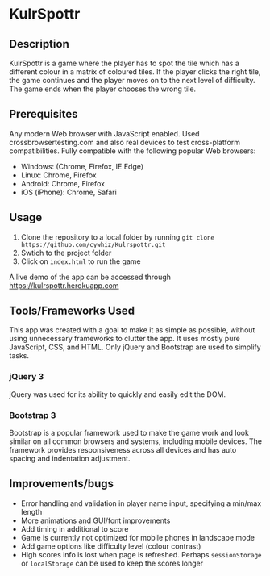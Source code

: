 # KulrSpottr

## Description
KulrSpottr is a game where the player has to spot the tile which has a different colour in a matrix of coloured tiles. If the player clicks the right tile, the game continues and the player moves on to the next level of difficulty. The game ends when the player chooses the wrong tile.

## Prerequisites
Any modern Web browser with JavaScript enabled. Used crossbrowsertesting.com and also real devices to test cross-platform compatibilities. Fully compatible with the following popular Web browsers:
* Windows: (Chrome, Firefox, IE Edge)
* Linux: Chrome, Firefox
* Android: Chrome, Firefox
* iOS (iPhone): Chrome, Safari

## Usage
1. Clone the repository to a local folder by running `git clone https://github.com/cywhiz/Kulrspottr.git`
2. Swtich to the project folder
3. Click on `index.html` to run the game

A live demo of the app can be accessed through https://kulrspottr.herokuapp.com

## Tools/Frameworks Used
This app was created with a goal to make it as simple as possible, without using unnecessary frameworks to clutter the app. It uses mostly pure JavaScript, CSS, and HTML. Only jQuery and Bootstrap are used to simplify tasks.

### jQuery 3
jQuery was used for its ability to quickly and easily edit the DOM.

### Bootstrap 3
Bootstrap is a popular framework used to make the game work and look similar on all common browsers and systems, including mobile devices. The framework provides responsiveness across all devices and has auto spacing and indentation adjustment.

## Improvements/bugs
- Error handling and validation in player name input, specifying a min/max length
- More animations and GUI/font improvements
- Add timing in additional to score
- Game is currently not optimized for mobile phones in landscape mode
- Add game options like difficulty level (colour contrast)
- High scores info is lost when page is refreshed. Perhaps `sessionStorage` or `localStorage` can be used to keep the scores longer